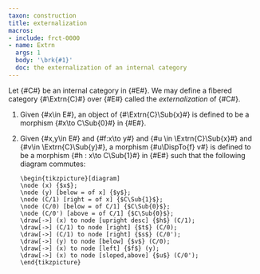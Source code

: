 ```yaml
---
taxon: construction
title: externalization
macros:
- include: frct-0000
- name: Extrn
  args: 1
  body: '\brk{#1}'
  doc: the externalization of an internal category
---
```


Let {#C#} be an internal category in {#E#}. We may define a fibered category {#\Extrn{C}#} over {#E#} called the *externalization* of {#C#}.

1. Given {#x\in E#}, an object of {#\Extrn{C}\Sub{x}#} is defined to be a morphism {#x\to C\Sub{0}#} in {#E#}.

2. Given {#x,y\in E#} and {#f:x\to y#} and {#u \in \Extrn{C}\Sub{x}#} and {#v\in \Extrn{C}\Sub{y}#}, a morphism {#u\DispTo{f} v#} is defined to be a morphism {#h : x\to C\Sub{1}#} in {#E#} such that the following diagram commutes:

   ```render-latex
   \begin{tikzpicture}[diagram]
   \node (x) {$x$};
   \node (y) [below = of x] {$y$};
   \node (C/1) [right = of x] {$C\Sub{1}$};
   \node (C/0) [below = of C/1] {$C\Sub{0}$};
   \node (C/0') [above = of C/1] {$C\Sub{0}$};
   \draw[->] (x) to node [upright desc] {$h$} (C/1);
   \draw[->] (C/1) to node [right] {$t$} (C/0);
   \draw[->] (C/1) to node [right] {$s$} (C/0');
   \draw[->] (y) to node [below] {$v$} (C/0);
   \draw[->] (x) to node [left] {$f$} (y);
   \draw[->] (x) to node [sloped,above] {$u$} (C/0');
   \end{tikzpicture}
   ```
